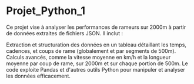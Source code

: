 # Projet_Python_1

Ce projet vise à analyser les performances de rameurs sur 2000m à partir de données extraites de fichiers JSON. Il inclut :

Extraction et structuration des données en un tableau détaillant les temps, cadences, et coups de rame (globalement et par segments de 500m).
Calculs avancés, comme la vitesse moyenne en km/h et la longueur moyenne par coup de rame, sur 2000m et sur chaque portion de 500m.
Le code exploite Pandas et d'autres outils Python pour manipuler et analyser les données efficacement.

